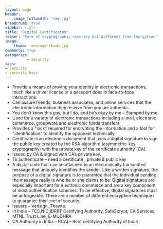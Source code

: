 ```yaml
---
layout: page
header:
    image_fullwidth: "cam.jpg"
breadcrumb: true
sidebar: right
title: "Digital Certificates"
teaser: "Form of cryptographic security but different from Encryption"
image:
    thumb:  message-thumb.jpg
comments: true
categories:
          - security
tags:
- security
- security Keys
---
```

- Provide a means of proving your identity in electronic transactions, much like a driver license or a passport does in face-to-face interactions.
- Can assure friends, business associates, and online services that the electronic information they receive from you are authentic.
- You don’t know this guy, but I do, and he’s okay by me – Stamped by me
- Used for a variety of electronic transactions including e-mail, electronic commerce, groupware and electronic funds transfers
- Provides a  "lock" required for encrypting the information and a tool for "identification" to identify the opponent technically
- Certificate is an electronic document that uses a digital signature to sign the public key created by the RSA algorithm (asymmetric-key cryptography) with the private key of the certificate authority (CA).
- Issued by CA & signed with CA’s private key.
- To authenticate – need a certificate , private & public key
- A digital code that can be attached to an electronically transmitted message that uniquely identifies the sender. Like a written signature, the purpose of a digital signature is to guarantee that the individual sending the message really is who he or she claims to be. Digital signatures are especially important for electronic commerce and are a key component of most authentication schemes. To be effective, digital signatures must be unforgeable. There are a number of different encryption techniques to guarantee this level of security.
- Issuers – Verisign, Thawte.
- In India – TCS,NIC,IDRBT Certifying Authority, SafeScrypt, CA Services, MTNL Trust Line, E-MUDHRA
- CA Authority in India – RCAI – Root certifying Authority of India
